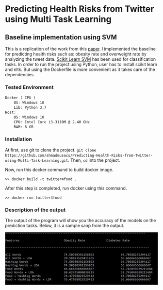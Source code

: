 # Predicting Health Risks from Twitter using Multi Task Learning

## Baseline implementation using SVM
This is a replication of the work from this [paper](https://arxiv.org/pdf/1409.2195). I implemented the baseline for predicting health risks such as: obesity rate and overweight rate by analyzing the tweet data. [Scikit Learn SVM](http://scikit-learn.org/stable/modules/svm.html) has been used for classification tasks. In order to run the project using Python, user has to install scikit learn and nltk. But using the Dockerfile is more convenient as it takes care of the dependencies. 


### **Tested Environment**
```
Docker ( CPU )
	OS: Windows 10
	Lib: Python 3.7
Host:
	OS: Windows 10
	CPU: Intel Core i3-3110M @ 2.40 GHz
	RAM: 6 GB
```

### **Installation**

At first, use git to clone the project. `git clone https://github.com/ahmadmusacs/Predicting-Health-Risks-from-Twitter-using-Multi-Task-Learning.git`. Then, `cd` into the project. 

Now, run this docker command to build docker image. 
```
>> docker build -t twitter4food .
``` 
After this step is completed, run docker using this command. 
```
>> docker run twitter4food
```

### **Description of the output**

The output of the program will show you the accuracy of the models on the prediction tasks. 
Below, it is a sample sanp from the output.

![Image of sample run 2](https://github.com/ahmadmusacs/Predicting-Health-Risks-from-Twitter-using-Multi-Task-Learning/blob/master/images/final_result.JPG)
